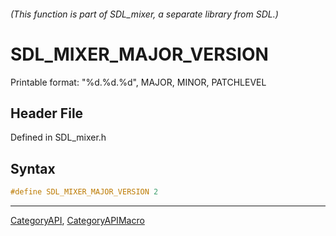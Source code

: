 ###### (This function is part of SDL_mixer, a separate library from SDL.)
# SDL_MIXER_MAJOR_VERSION

Printable format: "%d.%d.%d", MAJOR, MINOR, PATCHLEVEL

## Header File

Defined in SDL_mixer.h

## Syntax

```c
#define SDL_MIXER_MAJOR_VERSION 2
```

----
[CategoryAPI](CategoryAPI), [CategoryAPIMacro](CategoryAPIMacro)

